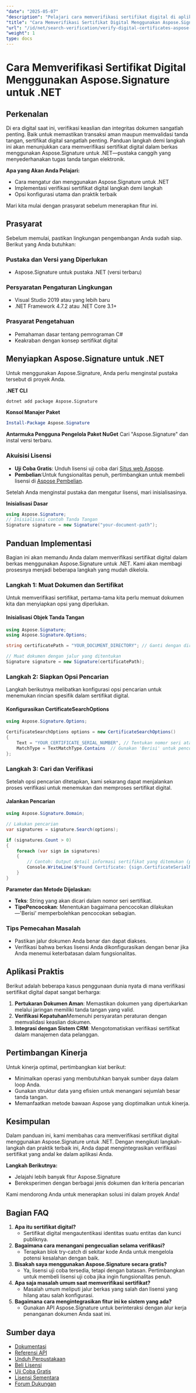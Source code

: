 ```yaml
---
"date": "2025-05-07"
"description": "Pelajari cara memverifikasi sertifikat digital di aplikasi .NET Anda dengan Aspose.Signature. Ikuti panduan lengkap ini untuk penanganan dokumen yang aman."
"title": "Cara Memverifikasi Sertifikat Digital Menggunakan Aspose.Signature untuk .NET | Panduan Langkah demi Langkah"
"url": "/id/net/search-verification/verify-digital-certificates-aspose-signature-dotnet/"
"weight": 1
type: docs
---
```

# Cara Memverifikasi Sertifikat Digital Menggunakan Aspose.Signature untuk .NET

## Perkenalan

Di era digital saat ini, verifikasi keaslian dan integritas dokumen sangatlah penting. Baik untuk memastikan transaksi aman maupun memvalidasi tanda tangan, sertifikat digital sangatlah penting. Panduan langkah demi langkah ini akan menunjukkan cara memverifikasi sertifikat digital dalam berkas menggunakan Aspose.Signature untuk .NET—pustaka canggih yang menyederhanakan tugas tanda tangan elektronik.

**Apa yang Akan Anda Pelajari:**
- Cara mengatur dan menggunakan Aspose.Signature untuk .NET
- Implementasi verifikasi sertifikat digital langkah demi langkah
- Opsi konfigurasi utama dan praktik terbaik

Mari kita mulai dengan prasyarat sebelum menerapkan fitur ini.

## Prasyarat

Sebelum memulai, pastikan lingkungan pengembangan Anda sudah siap. Berikut yang Anda butuhkan:

### Pustaka dan Versi yang Diperlukan
- Aspose.Signature untuk pustaka .NET (versi terbaru)
  
### Persyaratan Pengaturan Lingkungan
- Visual Studio 2019 atau yang lebih baru
- .NET Framework 4.7.2 atau .NET Core 3.1+

### Prasyarat Pengetahuan
- Pemahaman dasar tentang pemrograman C#
- Keakraban dengan konsep sertifikat digital

## Menyiapkan Aspose.Signature untuk .NET

Untuk menggunakan Aspose.Signature, Anda perlu menginstal pustaka tersebut di proyek Anda.

**.NET CLI**
```bash
dotnet add package Aspose.Signature
```

**Konsol Manajer Paket**
```powershell
Install-Package Aspose.Signature
```

**Antarmuka Pengguna Pengelola Paket NuGet**
Cari "Aspose.Signature" dan instal versi terbaru.

### Akuisisi Lisensi
- **Uji Coba Gratis**: Unduh lisensi uji coba dari [Situs web Aspose](https://purchase.aspose.com/temporary-license).
- **Pembelian**:Untuk fungsionalitas penuh, pertimbangkan untuk membeli lisensi di [Aspose Pembelian](https://purchase.groupdocs.com/buy).

Setelah Anda menginstal pustaka dan mengatur lisensi, mari inisialisasinya.

**Inisialisasi Dasar**
```csharp
using Aspose.Signature;
// Inisialisasi contoh Tanda Tangan
Signature signature = new Signature("your-document-path");
```

## Panduan Implementasi

Bagian ini akan memandu Anda dalam memverifikasi sertifikat digital dalam berkas menggunakan Aspose.Signature untuk .NET. Kami akan membagi prosesnya menjadi beberapa langkah yang mudah dikelola.

### Langkah 1: Muat Dokumen dan Sertifikat

Untuk memverifikasi sertifikat, pertama-tama kita perlu memuat dokumen kita dan menyiapkan opsi yang diperlukan.

#### Inisialisasi Objek Tanda Tangan
```csharp
using Aspose.Signature;
using Aspose.Signature.Options;

string certificatePath = "YOUR_DOCUMENT_DIRECTORY"; // Ganti dengan direktori dokumen Anda yang sebenarnya

// Muat dokumen dengan jalur yang ditentukan
Signature signature = new Signature(certificatePath);
```

### Langkah 2: Siapkan Opsi Pencarian

Langkah berikutnya melibatkan konfigurasi opsi pencarian untuk menemukan rincian spesifik dalam sertifikat digital.

#### Konfigurasikan CertificateSearchOptions
```csharp
using Aspose.Signature.Options;

CertificateSearchOptions options = new CertificateSearchOptions()
{
    Text = "YOUR_CERTIFICATE_SERIAL_NUMBER", // Tentukan nomor seri atau pengenal lainnya
    MatchType = TextMatchType.Contains  // Gunakan 'Berisi' untuk pencocokan sebagian
};
```

### Langkah 3: Cari dan Verifikasi

Setelah opsi pencarian ditetapkan, kami sekarang dapat menjalankan proses verifikasi untuk menemukan dan memproses sertifikat digital.

#### Jalankan Pencarian
```csharp
using Aspose.Signature.Domain;

// Lakukan pencarian
var signatures = signature.Search(options);

if (signatures.Count > 0)
{
    foreach (var sign in signatures)
    {
        // Contoh: Output detail informasi sertifikat yang ditemukan (pseudo-code)
        Console.WriteLine($"Found Certificate: {sign.CertificateSerialNumber}");
    }
}
```

**Parameter dan Metode Dijelaskan:**
- **Teks**: String yang akan dicari dalam nomor seri sertifikat.
- **TipePencocokan**: Menentukan bagaimana pencocokan dilakukan—'Berisi' memperbolehkan pencocokan sebagian.

### Tips Pemecahan Masalah
- Pastikan jalur dokumen Anda benar dan dapat diakses.
- Verifikasi bahwa berkas lisensi Anda dikonfigurasikan dengan benar jika Anda menemui keterbatasan dalam fungsionalitas.

## Aplikasi Praktis

Berikut adalah beberapa kasus penggunaan dunia nyata di mana verifikasi sertifikat digital dapat sangat berharga:
1. **Pertukaran Dokumen Aman**: Memastikan dokumen yang dipertukarkan melalui jaringan memiliki tanda tangan yang valid.
2. **Verifikasi Kepatuhan**Memenuhi persyaratan peraturan dengan memvalidasi keaslian dokumen.
3. **Integrasi dengan Sistem CRM**: Mengotomatiskan verifikasi sertifikat dalam manajemen data pelanggan.

## Pertimbangan Kinerja

Untuk kinerja optimal, pertimbangkan kiat berikut:
- Minimalkan operasi yang membutuhkan banyak sumber daya dalam loop Anda.
- Gunakan struktur data yang efisien untuk menangani sejumlah besar tanda tangan.
- Memanfaatkan metode bawaan Aspose yang dioptimalkan untuk kinerja.

## Kesimpulan

Dalam panduan ini, kami membahas cara memverifikasi sertifikat digital menggunakan Aspose.Signature untuk .NET. Dengan mengikuti langkah-langkah dan praktik terbaik ini, Anda dapat mengintegrasikan verifikasi sertifikat yang andal ke dalam aplikasi Anda. 

**Langkah Berikutnya:**
- Jelajahi lebih banyak fitur Aspose.Signature
- Bereksperimen dengan berbagai jenis dokumen dan kriteria pencarian

Kami mendorong Anda untuk menerapkan solusi ini dalam proyek Anda!

## Bagian FAQ

1. **Apa itu sertifikat digital?**
   - Sertifikat digital mengautentikasi identitas suatu entitas dan kunci publiknya.
2. **Bagaimana cara menangani pengecualian selama verifikasi?**
   - Terapkan blok try-catch di sekitar kode Anda untuk mengelola potensi kesalahan dengan baik.
3. **Bisakah saya menggunakan Aspose.Signature secara gratis?**
   - Ya, lisensi uji coba tersedia, tetapi dengan batasan. Pertimbangkan untuk membeli lisensi uji coba jika ingin fungsionalitas penuh.
4. **Apa saja masalah umum saat memverifikasi sertifikat?**
   - Masalah umum meliputi jalur berkas yang salah dan lisensi yang hilang atau salah konfigurasi.
5. **Bagaimana cara mengintegrasikan fitur ini ke sistem yang ada?**
   - Gunakan API Aspose.Signature untuk berinteraksi dengan alur kerja penanganan dokumen Anda saat ini.

## Sumber daya
- [Dokumentasi](https://docs.groupdocs.com/signature/net/)
- [Referensi API](https://apireference.aspose.com/signature/net)
- [Unduh Perpustakaan](https://downloads.aspose.com/total/net)
- [Beli Lisensi](https://purchase.groupdocs.com/buy)
- [Uji Coba Gratis](https://downloads.aspose.com/total/net)
- [Lisensi Sementara](https://purchase.groupdocs.com/temporary-license/)
- [Forum Dukungan](https://forum.aspose.com/c/signature/)